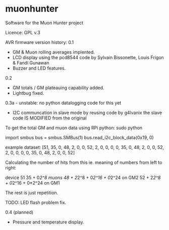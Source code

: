 # muonhunter
Software for the Muon Hunter project

Licence: GPL v.3

AVR firmware version history:
0.1
- GM & Muon rolling averages implented.
- LCD display using the pcd8544 code by Sylvain Bissonette,
Louis Frigon & Fandi Gunawan
- Buzzer and LED features.

0.2 
- GM totals / GM plateauing capability added.
- Lightbug fixed.

0.3a - unstable: no python datalogging code for this yet
- I2C communcation in slave mode by reusing code by g4lvanix
the slave code IS MODIFIED from the original

To get the total GM and muon data using RPi python:
sudo python

import smbus
bus = smbus.SMBus(1)
bus.read_i2c_block_data(0x19, 0)

example dataset:
[51, 35, 0, 48, 2, 0, 0, 52, 2, 0, 0, 0, 0, 35, 0, 48, 2, 0, 0, 52, 2, 0, 0, 0, 0, 35, 0, 48, 2, 0, 0, 52]

Calculating the number of hits from this ie. meaning of numbers
from left to right:

device 51
35 + 0*2^8 muons
48 + 2*2^8 + 0*2^16 + 0*2^24 on GM2
52 + 2*2^8 + 0*2^16 + 0*2^24 on GM1

The rest is just repetition.

TODO:
LED flash problem fix.


0.4 (planned) 
- Pressure and temperature display.
